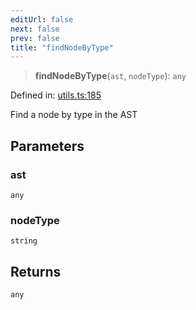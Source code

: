 ```yaml
---
editUrl: false
next: false
prev: false
title: "findNodeByType"
---
```


> **findNodeByType**(`ast`, `nodeType`): `any`

Defined in: [utils.ts:185](https://github.com/rcs-agents/rcs-lang/blob/469fcdfdc8e17c47e6157264f59d88421628e7a2/packages/ast/src/utils.ts#L185)

Find a node by type in the AST

## Parameters

### ast

`any`

### nodeType

`string`

## Returns

`any`
